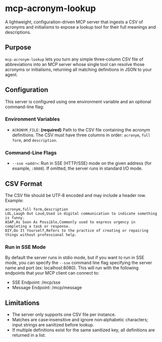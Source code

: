 # mcp-acronym-lookup
A lightweight, configuration-driven MCP server that ingests a CSV of acronyms and initialisms to expose a lookup tool for their full meanings and descriptions.

## Purpose

`mcp-acronym-lookup` lets you turn any simple three‑column CSV file of abbreviations into an MCP server whose single tool can resolve those acronyms or initialisms, returning all matching definitions in JSON to your agent.

## Configuration

This server is configured using one environment variable and an optional command-line flag:

### Environment Variables

* `ACRONYM_FILE`: **(required)** Path to the CSV file containing the acronym definitions. The CSV must have three columns in order: `acronym`, `full form`, and `description`.

### Command‑Line Flags

* `--sse <addr>`: Run in SSE (HTTP/SSE) mode on the given address (for example, `:8080`). If omitted, the server runs in standard I/O mode.

## CSV Format

The CSV file should be UTF‑8 encoded and may include a header row. Example:

```
acronym,full form,description
LOL,Laugh Out Loud,Used in digital communication to indicate something is funny.
ASAP,As Soon As Possible,Commonly used to express urgency in completing a task or response.
DIY,Do It Yourself,Refers to the practice of creating or repairing things without professional help.
```

### Run in SSE Mode

By default the server runs in stdio mode, but if you want to run in SSE mode, you can specify the `--sse` command line flag specifying the server name and port (ex: localhost:8080).  This will run with the following endpoints that your MCP client can connect to:

- SSE Endpoint: /mcp/sse
- Message Endpoint: /mcp/message

## Limitations

* The server only supports one CSV file per instance.
* Matches are case‑insensitive and ignore non‑alphabetic characters; input strings are sanitized before lookup.
* If multiple definitions exist for the same sanitized key, all definitions are returned in a list.
